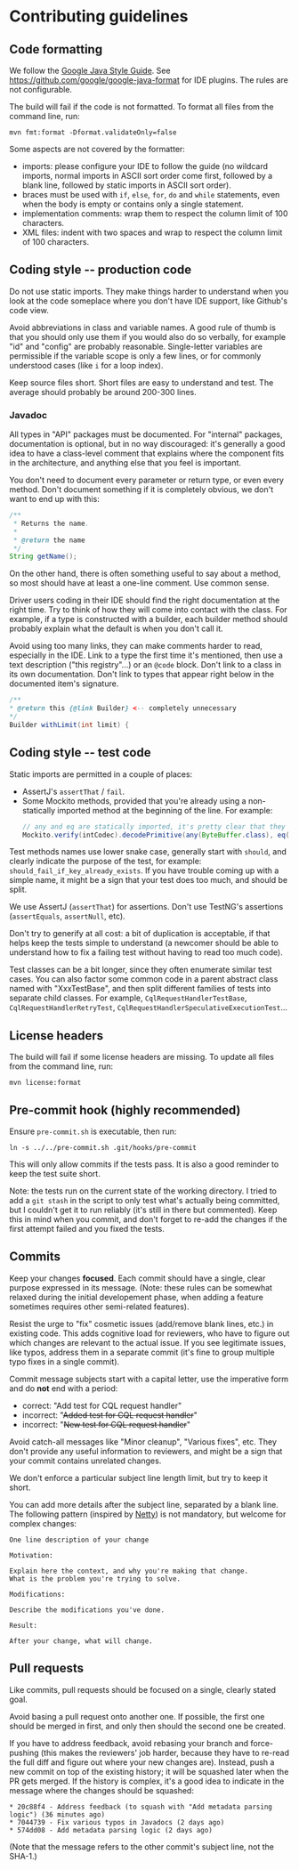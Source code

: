 # Contributing guidelines

## Code formatting

We follow the [Google Java Style Guide](https://google.github.io/styleguide/javaguide.html). See
https://github.com/google/google-java-format for IDE plugins. The rules are not configurable.

The build will fail if the code is not formatted. To format all files from the command line, run:
 
```
mvn fmt:format -Dformat.validateOnly=false
```

Some aspects are not covered by the formatter:
* imports: please configure your IDE to follow the guide (no wildcard imports, normal imports 
  in ASCII sort order come first, followed by a blank line, followed by static imports in ASCII
  sort order).
* braces must be used with `if`, `else`, `for`, `do` and `while` statements, even when the body is
  empty or contains only a single statement.
* implementation comments: wrap them to respect the column limit of 100 characters.
* XML files: indent with two spaces and wrap to respect the column limit of 100 characters.


## Coding style -- production code

Do not use static imports. They make things harder to understand when you look at the code 
someplace where you don't have IDE support, like Github's code view.

Avoid abbreviations in class and variable names. A good rule of thumb is that you should only use
them if you would also do so verbally, for example "id" and "config" are probably reasonable.
Single-letter variables are permissible if the variable scope is only a few lines, or for commonly
understood cases (like `i` for a loop index).

Keep source files short. Short files are easy to understand and test. The average should probably 
be around 200-300 lines. 

### Javadoc

All types in "API" packages must be documented. For "internal" packages, documentation is optional,
but in no way discouraged: it's generally a good idea to have a class-level comment that explains
where the component fits in the architecture, and anything else that you feel is important.

You don't need to document every parameter or return type, or even every method. Don't document 
something if it is completely obvious, we don't want to end up with this:

```java
/**
 * Returns the name.
 * 
 * @return the name
 */
String getName();
```

On the other hand, there is often something useful to say about a method, so most should have at
least a one-line comment. Use common sense.

Driver users coding in their IDE should find the right documentation at the right time. Try to 
think of how they will come into contact with the class. For example, if a type is constructed with
a builder, each builder method should probably explain what the default is when you don't call it.

Avoid using too many links, they can make comments harder to read, especially in the IDE. Link to a
type the first time it's mentioned, then use a text description ("this registry"...) or an `@code`
block. Don't link to a class in its own documentation. Don't link to types that appear right below
in the documented item's signature.

```java
/**
* @return this {@link Builder} <-- completely unnecessary
*/
Builder withLimit(int limit) {
```

## Coding style -- test code

Static imports are permitted in a couple of places:
* AssertJ's `assertThat` / `fail`.
* Some Mockito methods, provided that you're already using a non-statically imported method at the
  beginning of the line. For example:
  ```java
  // any and eq are statically imported, it's pretty clear that they at least relate to Mockito
  Mockito.verify(intCodec).decodePrimitive(any(ByteBuffer.class), eq(ProtocolVersion.DEFAULT));
  ```

Test methods names use lower snake case, generally start with `should`, and clearly indicate the
purpose of the test, for example: `should_fail_if_key_already_exists`. If you have trouble coming 
up with a simple name, it might be a sign that your test does too much, and should be split.

We use AssertJ (`assertThat`) for assertions. Don't use TestNG's assertions (`assertEquals`,
`assertNull`, etc).

Don't try to generify at all cost: a bit of duplication is acceptable, if that helps keep the tests
simple to understand (a newcomer should be able to understand how to fix a failing test without
having to read too much code).

Test classes can be a bit longer, since they often enumerate similar test cases. You can also
factor some common code in a parent abstract class named with "XxxTestBase", and then split
different families of tests into separate child classes. For example, `CqlRequestHandlerTestBase`,
`CqlRequestHandlerRetryTest`, `CqlRequestHandlerSpeculativeExecutionTest`...

## License headers

The build will fail if some license headers are missing. To update all files from the command line,
run:

```
mvn license:format
```

## Pre-commit hook (highly recommended)
 
Ensure `pre-commit.sh` is executable, then run:

```
ln -s ../../pre-commit.sh .git/hooks/pre-commit
```

This will only allow commits if the tests pass. It is also a good reminder to keep the test suite
short.

Note: the tests run on the current state of the working directory. I tried to add a `git stash` in
the script to only test what's actually being committed, but I couldn't get it to run reliably
(it's still in there but commented). Keep this in mind when you commit, and don't forget to re-add
the changes if the first attempt failed and you fixed the tests.

## Commits

Keep your changes **focused**. Each commit should have a single, clear purpose expressed in its 
message. (Note: these rules can be somewhat relaxed during the initial developement phase, when
adding a feature sometimes requires other semi-related features).

Resist the urge to "fix" cosmetic issues (add/remove blank lines, etc.) in existing code. This adds
cognitive load for reviewers, who have to figure out which changes are relevant to the actual
issue. If you see legitimate issues, like typos, address them in a separate commit (it's fine to
group multiple typo fixes in a single commit).

Commit message subjects start with a capital letter, use the imperative form and do **not** end
with a period:

* correct: "Add test for CQL request handler"
* incorrect: "~~Added test for CQL request handler~~"
* incorrect: "~~New test for CQL request handler~~"

Avoid catch-all messages like "Minor cleanup", "Various fixes", etc. They don't provide any useful
information to reviewers, and might be a sign that your commit contains unrelated changes.
 
We don't enforce a particular subject line length limit, but try to keep it short.

You can add more details after the subject line, separated by a blank line. The following pattern
(inspired by [Netty](http://netty.io/wiki/writing-a-commit-message.html)) is not mandatory, but
welcome for complex changes:

```
One line description of your change
 
Motivation:

Explain here the context, and why you're making that change.
What is the problem you're trying to solve.
 
Modifications:

Describe the modifications you've done.
 
Result:

After your change, what will change.
```

## Pull requests

Like commits, pull requests should be focused on a single, clearly stated goal.

Avoid basing a pull request onto another one. If possible, the first one should be merged in first,
and only then should the second one be created.

If you have to address feedback, avoid rebasing your branch and force-pushing (this makes the
reviewers' job harder, because they have to re-read the full diff and figure out where your new
changes are). Instead, push a new commit on top of the existing history; it will be squashed later
when the PR gets merged. If the history is complex, it's a good idea to indicate in the message
where the changes should be squashed:

```
* 20c88f4 - Address feedback (to squash with "Add metadata parsing logic") (36 minutes ago)
* 7044739 - Fix various typos in Javadocs (2 days ago)
* 574dd08 - Add metadata parsing logic (2 days ago)
```

(Note that the message refers to the other commit's subject line, not the SHA-1.)
